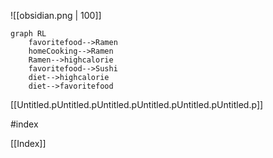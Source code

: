 ![[obsidian.png | 100]]
```mermaid
graph RL
	favoritefood-->Ramen
	homeCooking-->Ramen
	Ramen-->highcalorie
	favoritefood-->Sushi
	diet-->highcalorie
	diet-->favoritefood
```




[[Untitled.pUntitled.pUntitled.pUntitled.pUntitled.pUntitled.p]]


#index


[[Index]]